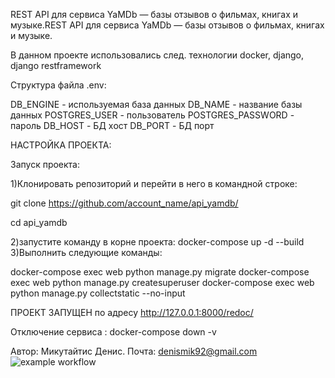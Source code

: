 REST API для сервиса YaMDb — базы отзывов о фильмах, книгах и музыке.REST API для сервиса YaMDb — базы отзывов о фильмах, книгах и музыке.

В данном проекте использовались след. технологии docker, django, django restframework

Структура файла .env:

DB_ENGINE - используемая база данных DB_NAME - название базы данных POSTGRES_USER - пользователь POSTGRES_PASSWORD - пароль DB_HOST - БД xост DB_PORT - БД порт

НАСТРОЙКА ПРОЕКТА:

Запуск проекта:

1)Клонировать репозиторий и перейти в него в командной строке:

git clone https://github.com/account_name/api_yamdb/

cd api_yamdb

2)запустите команду в корне проекта: docker-compose up -d --build 3)Выполнить следующие команды:

docker-compose exec web python manage.py migrate docker-compose exec web python manage.py createsuperuser docker-compose exec web python manage.py collectstatic --no-input

ПРОЕКТ ЗАПУЩЕН по адресу http://127.0.0.1:8000/redoс/

Отключение сервиса : docker-compose down -v

Автор: Микутайтис Денис. Почта: denismik92@gmail.com
![example workflow](https://github.com/DonerMik/yamdb_final/actions/workflows/yamdb_workflow/badge.svg)
